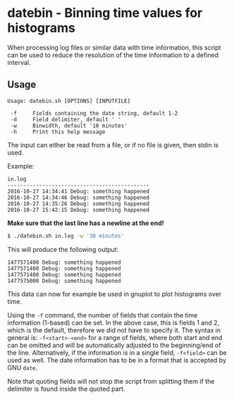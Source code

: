 # datebin - Binning time values for histograms

When processing log files or similar data with time information, this script can be used to reduce the resolution of the time information to a defined interval.

## Usage

```
Usage: datebin.sh [OPTIONS] [INPUTFILE]

 -f     Fields containing the date string, default 1-2
 -d     Field delimiter, default ' '
 -w     Binwidth, default '10 minutes'
 -h     Print this help message
```

The input can either be read from a file, or if no file is given, then stdin is used.

Example:

```
in.log
---------------------------------------------
2016-10-27 14:34:41 Debug: something happened
2016-10-27 14:34:46 Debug: something happened
2016-10-27 14:35:26 Debug: something happened
2016-10-27 15:42:15 Debug: something happened
```
**Make sure that the last line has a newline at the end!**


```bash
$ ./datebin.sh in.log -w '30 minutes'
```

This will produce the following output:
```
1477571400 Debug: something happened
1477571400 Debug: something happened
1477571400 Debug: something happened
1477575000 Debug: something happened
```

This data can now for example be used in gnuplot to plot histograms over time.

Using the `-f` command, the number of fields that contain the time information (1-based) can be set. In the above case, this is fields 1 and 2, which is the default, therefore we did not have to specify it. The syntax in general is: `-f<start>-<end>` for a range of fields, where both start and end can be omitted and will be automatically adjusted to the beginning/end of the line. Alternatively, if the information is in a single field, `-f<field>` can be used as well. The date information has to be in a format that is accepted by GNU `date`.

Note that quoting fields will not stop the script from splitting them if the delimiter is found inside the quoted part.